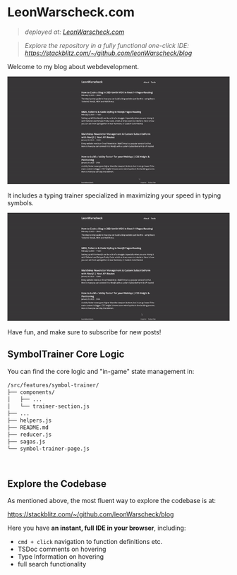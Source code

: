 # LeonWarscheck.com

>*deployed at: [LeonWarscheck.com](https://leonwarscheck.com)*

> *Explore the repository in a fully functional one-click IDE:
> https://stackblitz.com/~/github.com/leonWarscheck/blog*

Welcome to my blog about webdevelopment.

![blog walkthrough](/public/blog.gif)

It includes a typing trainer specialized in maximizing your speed in typing
symbols.

![typing demo](/public/typing.gif)

Have fun, and make sure to subscribe for new posts!


## SymbolTrainer Core Logic

You can find the core logic and "in-game" state management in:

```
/src/features/symbol-trainer/
├── components/
│   ├── ...
│   └── trainer-section.js
├── ...
├── helpers.js
├── README.md
├── reducer.js
├── sagas.js
└── symbol-trainer-page.js
```
</br >

## Explore the Codebase

As mentioned above, the most fluent way to explore the codebase is at:

https://stackblitz.com/~/github.com/leonWarscheck/blog

Here you have **an instant, full IDE in your browser**, including:

- `cmd + click` navigation to function definitions etc.
- TSDoc comments on hovering
- Type Information on hovering
- full search functionality
